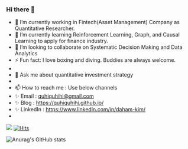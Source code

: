 ### Hi there 👋

- 🔭 I’m currently working in Fintech(Asset Management) Company as Quantitative Researcher.
- 🌱 I’m currently learning Reinforcement Learning, Graph, and Causal Learning to apply for finance industry. 
- 👯 I’m looking to collaborate on Systematic Decision Making and Data Analytics
- ⚡ Fun fact: I love boxing and diving. Buddies are always welcome. 
-
- 💬 Ask me about quantitative investment strategy 
-
- 📫 How to reach me : Use below channels
- ✨ Email : quhiquhihi@gmail.com
- ✨ Blog : https://quhiquhihi.github.io/
- ✨ LinkedIn : https://www.linkedin.com/in/daham-kim/
-

<a href="https://quhiquhihi.github.io/" target="_blank"><img src="https://img.shields.io/badge/Homepage-FFCA28?style=flat-square&logo=HomeAdvisor&logoColor=White"/></a>
[![Hits](https://hits.seeyoufarm.com/api/count/incr/badge.svg?url=https%3A%2F%2Fgithub.com%2FQuhiQuhihi&count_bg=%2379C83D&title_bg=%23555555&icon=&icon_color=%23E7E7E7&title=Github&edge_flat=false)](https://hits.seeyoufarm.com)

![Anurag's GitHub stats](https://github-readme-stats.vercel.app/api?username=QuhiQuhihi&show_icons=true&theme=radical)


<!--
**QuhiQuhihi/QuhiQuhihi** is a ✨ _special_ ✨ repository because its `README.md` (this file) appears on your GitHub profile.

Here are some ideas to get you started:

- 🔭 I’m currently working on ...
- 🌱 I’m currently learning ...
- 👯 I’m looking to collaborate on ...
- 🤔 I’m looking for help with ...
- 💬 Ask me about ...
- 📫 How to reach me: ...
- 😄 Pronouns: ...
- ⚡ Fun fact: ...
-->

